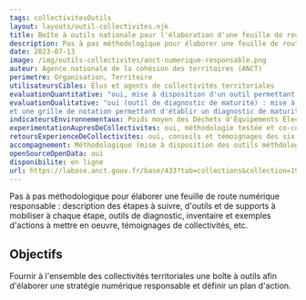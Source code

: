 ```yaml
---
tags: collectivitesOutils
layout: layouts/outil-collectivites.njk
title: Boîte à outils nationale pour l'élaboration d'une feuille de route numérique responsable
description: Pas à pas méthodologique pour élaborer une feuille de route numérique responsable
date: 2023-07-13
image: /img/outils-collectivites/anct-numerique-responsable.png
auteur: Agence nationale de la cohésion des territoires (ANCT)
perimetre: Organisation, Territoire
utilisateursCibles: Élus et agents de collectivités territoriales 
evaluationQuantitative: "oui, mise à disposition d'un outil permettant de réaliser un inventaire IT au sein d'une collectivité et effectuer une analyse quantitative de son parc informatique grâce à des indicateurs"
evaluationQualitative: "oui (outil de diagnostic de maturité) : mise à disposition d'une grille d'entretiens bilatéraux
et une grille de notation permettant d'établir un diagnostic de maturité qualitatif de la collectivité en matière de numérique écoresponsable"
indicateursEnvironnementaux: Poids moyen des Déchets d'Équipements Électriques et Électroniques (DEEE) par agent par an (tonne), PUE (indicateur de performance énergétique des datacenters)"
experimentationAupresDeCollectivites: oui, méthodologie testée et co-construite avec les collectivités auprès de six collectivités pilotes
retoursExperienceDeCollectivites: oui, conseils et témoignages des six collectivités pilotes à chaque étape méthodologique
accompagnement: Méthodologique (mise à disposition des outils méthdologiques), Documentaire (mise à disposition d'autres ressources complémentaires) et Humain (retours d'expérience des collectivités et accompagnement proposé par l'ANCT)
openSourceOpenData: oui
disponibilite: en ligne
url: https://labase.anct.gouv.fr/base/433?tab=collections&collection=199
---
```


Pas à pas méthodologique pour élaborer une feuille de route numérique responsable : description des étapes à suivre, d'outils et de supports à mobiliser à chaque étape, outils de diagnostic, inventaire et exemples d'actions à mettre en oeuvre, témoignages de collectivités, etc.

## Objectifs

Fournir à l'ensemble des collectivités territoriales une boîte à outils afin d'élaborer une stratégie numérique responsable et définir un plan d'action.
